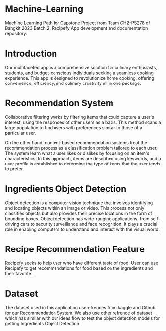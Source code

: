 # Machine-Learning
Machine Learning Path for Capstone Project from Team CH2-PS278 of Bangkit 2023 Batch 2, Recipefy App development and documentation repository.
# Introduction
Our multifaceted app is a comprehensive solution for culinary enthusiasts, students, and
budget-conscious individuals seeking a seamless cooking experience. This app is designed to revolutionize home cooking, offering convenience, efficiency, and culinary creativity all in one package.
# Recommendation System
Collaborative filtering works by filtering items that could capture a user's interest, using the responses of other users as a basis. This method scans a large population to find users with preferences similar to those of a particular user.

On the other hand, content-based recommendation systems treat the recommendation process as a classification problem tailored to each user. The system learn what a user likes or dislikes by focusing on an item's characteristics. In this approach, items are described using keywords, and a user profile is established to determine the type of items that the user tends to prefer.
# Ingredients Object Detection
Object detection is a computer vision technique that involves identifying and locating objects within an image or video. This process not only classifies objects but also provides their precise locations in the form of bounding boxes.  Object detection has wide-ranging applications, from self-driving cars to security surveillance and face recognition. It plays a crucial role in enabling computers to understand and interact with the visual world.
# Recipe Recommendation Feature
Recipefy seeks to help user who have different taste of food. User can use Recipefy to  get recommendations for food based on the ingredients and their favorite.
# Dataset
The dataset used in this application userefrences from kaggle and Github for our Recommendation System. We also use other refrence of dataset which has similar with our ideas flow to test the object detection models for getting Ingredients Object Detection.

